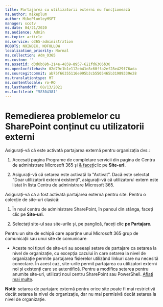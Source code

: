 ```yaml
---
title: Partajarea cu utilizatorii externi nu funcționează
ms.author: mikeplum
author: MikePlumleyMSFT
manager: scotv
ms.date: 04/21/2020
ms.audience: Admin
ms.topic: article
ms.service: o365-administration
ROBOTS: NOINDEX, NOFOLLOW
localization_priority: Normal
ms.collection: Adm_O365
ms.custom: ''
ms.assetid: d3d0b69b-214e-4859-8957-621fd6306b30
ms.openlocfilehash: 02d79c1b1e112eb41e8c60ffa2ef28e429f76ada
ms.sourcegitcommit: ab75f66355116e995b3cb5505465b31989339e28
ms.translationtype: MT
ms.contentlocale: ro-RO
ms.lasthandoff: 08/13/2021
ms.locfileid: "58304381"
---
```

# <a name="fix-problems-sharing-sharepoint-content-with-external-users"></a>Remedierea problemelor cu SharePoint conținut cu utilizatorii externi

Asigurați-vă că este activată partajarea externă pentru organizația dvs.:
  
1. Accesați pagina Programe de completare servicii din pagina de Centru de administrare Microsoft 365 și [ &amp; faceți](https://portal.office.com/adminportal/home#/Settings/ServicesAndAddIns)clic pe **Site-uri.**
    
2. Asigurați-vă că setarea este activată la "Activat". Dacă este selectat "Doar utilizatorii externi existenți", asigurați-vă că utilizatorul extern este listat în lista Centru de administrare Microsoft 365.
    
Asigurați-vă că a fost activată partajarea externă pentru site. Pentru o colecție de site-uri clasică:
  
1. În noul centru de administrare SharePoint, în panoul din stânga, faceți clic pe **Site-uri**.
    
2. Selectați site-ul sau site-urile și, pe panglică, faceți clic **pe Partajare.**
    
Pentru un site de echipă care aparține unui Microsoft 365 grup de comunicații sau unui site de comunicare:
  
- Aceste noi tipuri de site-uri au aceeași setare de partajare ca setarea la nivel de organizație, cu excepția cazului în care setarea la nivel de organizație permite partajarea fișierelor utilizând linkuri care nu necesită conectare. În acest caz, site-urile permit partajarea cu utilizatori externi noi și existenți care se autentifică. Pentru a modifica setarea pentru anumite site-uri, utilizați noul centru SharePoint sau PowerShell. [Aflați mai multe](https://go.microsoft.com/fwlink/?linkid=871863).
    
**Notă:** setarea de partajare externă pentru orice site poate fi mai restrictivă decât setarea la nivel de organizație, dar nu mai permisivă decât setarea la nivel de organizație. 
  

